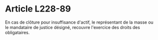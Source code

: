 # Article L228-89

En cas de clôture pour insuffisance d'actif, le représentant de la masse ou le mandataire de justice désigné, recouvre l'exercice des droits des obligataires.